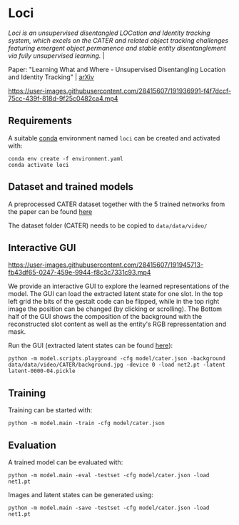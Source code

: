 # Loci

*Loci is an unsupervised disentangled LOCation and Identity tracking system, which excels on the CATER and related object tracking challenges featuring emergent object permanence and stable entity disentanglement via fully unsupervised learning.* | 

Paper: "Learning What and Where - Unsupervised Disentangling Location and Identity Tracking" | [arXiv](https://arxiv.org/abs/2205.13349)


https://user-images.githubusercontent.com/28415607/191936991-f4f7dccf-75cc-439f-818d-9f25c0482ca4.mp4

## Requirements
A suitable [conda](https://conda.io/) environment named `loci` can be created
and activated with:

```
conda env create -f environment.yaml
conda activate loci
```

## Dataset and trained models

A preprocessed CATER dataset together with the 5 trained networks from the paper can be found [here](https://unitc-my.sharepoint.com/:f:/g/personal/iiimt01_cloud_uni-tuebingen_de/Et0PVeCi7OhMuaz60a5RtcMBgS4Sq-fLAZkjNJsDVFgyOw?e=fLh7xN)

The dataset folder (CATER) needs to be copied to ```data/data/video/```

## Interactive GUI


https://user-images.githubusercontent.com/28415607/191945713-fb43df65-0247-459e-9944-f8c3c7331c93.mp4


We provide an interactive GUI to explore the learned representations of the model. The GUI can load the extracted latent state for one slot. In the top left grid the bits of the gestalt code can be flipped, while in the top right image the position can be changed (by clicking or scrolling). The Bottom half of the GUI shows the composition of the background with the reconstructed slot content as well as the entity's RGB repressentation and mask.

Run the GUI (extracted latent states can be found [here](https://unitc-my.sharepoint.com/:f:/g/personal/iiimt01_cloud_uni-tuebingen_de/Et0PVeCi7OhMuaz60a5RtcMBgS4Sq-fLAZkjNJsDVFgyOw?e=fLh7xN)):

```
python -m model.scripts.playground -cfg model/cater.json -background data/data/video/CATER/background.jpg -device 0 -load net2.pt -latent latent-0000-04.pickle
```

## Training

Training can be started with:

```
python -m model.main -train -cfg model/cater.json
```

## Evaluation

A trained model can be evaluated with:

```
python -m model.main -eval -testset -cfg model/cater.json -load net1.pt
```

Images and latent states can be generated using:


```
python -m model.main -save -testset -cfg model/cater.json -load net1.pt
```
